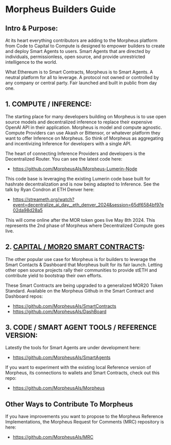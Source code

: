# Morpheus Builders Guide

## Intro & Purpose:
At its heart everything contributors are adding to the Morpheus platform from Code to Capital to Compute is designed to empower builders to create and deploy Smart Agents to users. Smart Agents that are directed by individuals, permissionless, open source, and provide unrestricted intelligence to the world.

What Ethereum is to Smart Contracts, Morpheus is to Smart Agents. A neutral platform for all to leverage. A protocol not owned or controlled by any company or central party. Fair launched and built in public from day one.

## 1. COMPUTE / INFERENCE:
The starting place for many developers building on Morpheus is to use open source models and decentralized inference to replace their expensive OpenAI API in their application. Morpheus is model and compute agnostic. Compute Providers can use Akash or Bittensor, or whatever platform they want to offer Inference on Morpheus. So think of Morpheus as aggregating and incentivizing Inference for developers with a single API.

The heart of connecting Inference Providers and developers is the Decentralized Router. You can see the latest code here: 
- https://github.com/MorpheusAIs/Morpheus-Lumerin-Node

This code base is leveraging the existing Lumerin code base built for hashrate decentralization and is now being adapted to Inference. See the talk by Ryan Condron at ETH Denver here: 

- https://streameth.org/watch?event=decentralize_ai_day__eth_denver_2024&session=65df6584bf97e02da98d28a5

This will come online after the MOR token goes live May 8th 2024. This represents the 2nd phase of Morpheus where Decentralized Compute goes live.

## 2. [CAPITAL / MOR20 SMART CONTRACTS](https://www.mor20.org/):
The other popular use case for Morpheus is for builders to leverage the Smart Contacts & Dashboard that Morpheus built for its fair launch. Letting other open source projects rally their communities to provide stETH and contribute yield to bootstrap their own efforts.

These Smart Contracts are being upgraded to a generalized MOR20 Token Standard.
Available on the Morpheus Github in the Smart Contract and Dashboard repos:
- https://github.com/MorpheusAIs/SmartContracts
- https://github.com/MorpheusAIs/DashBoard

## 3. CODE / SMART AGENT TOOLS / REFERENCE VERSION:
Latestly the tools for Smart Agents are under development here:
- https://github.com/MorpheusAIs/SmartAgents

If you want to experiment with the existing local Reference version of Morpheus, its connections to wallets and Smart Contracts, check out this repo: 
- https://github.com/MorpheusAIs/Morpheus 

## Other Ways to Contribute To Morpheus
If you have improvements you want to propose to the Morpheus Reference Implementations, the Morpheus Request for Comments (MRC) repository is here:
- https://github.com/MorpheusAIs/MRC
